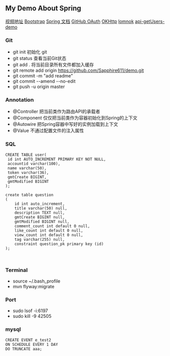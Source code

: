 ## My Demo About Spring

[视频地址](https://www.bilibili.com/video/BV1dK4y1b7YH)
[Bootstrap](https://v3.bootcss.com/css/)
[Spring 文档](https://spring.io/guidess)
[GitHub OAuth](https://developer.github.com/apps/building-oauth-apps/authorizing-oauth-apps/)
[OKHttp](https://square.github.io/okhttp/)
[lomnok](https://projectlombok.org/)
[api-getUsers-demo](https://api.github.com/users/Sapphire611)

### Git
- git init  初始化 git
- git status 查看当前Git状态
- git add . 将当前目录所有文件都加入缓存
- git remote add origin https://github.com/Sapphire611/demo.git
- git commit -m "add readme"
- git commit --amend --no-edit
- git push -u origin master

### Annotation
- @Controller 把当前类作为路由API的承载者
- @Component 仅仅把当前类作为容器初始化到Spring的上下文
- @Autowire 把Spring容器中写好的实例加载到上下文
- @Value 不通过配置文件的注入属性

### SQL
```
CREATE TABLE user(
 id int AUTO_INCREMENT PRIMARY KEY NOT NULL,
 accountid varchar(100),
 name varchar(50),
 token varchar(36),
 gmtCreate BIGINT,
 gmtModified BIGINT
);

```
```
create table question
(
    id int auto_increment,
    title varchar(50) null,
    description TEXT null,
    gmtCreate BIGINT null,
    gmtModified BIGINT null,
    comment_count int default 0 null,
    like_count int default 0 null,
    view_count int default 0 null,
    tag varchar(255) null,
    constraint question_pk primary key (id)
);



```
### Terminal
- source ~/.bash_profile
- mvn flyway:migrate

### Port
- sudo lsof -i:6197
- sudo kill -9 42505

### mysql 
```
CREATE EVENT e_test2
ON SCHEDULE EVERY 1 DAY
DO TRUNCATE aaa;
```